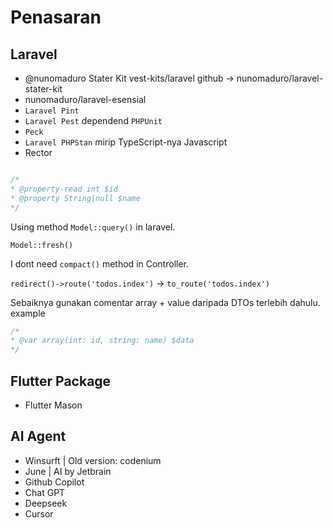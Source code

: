 # Penasaran

## Laravel

- @nunomaduro Stater Kit vest-kits/laravel github -> nunomaduro/laravel-stater-kit
- nunomaduro/laravel-esensial
- `Laravel Pint`
- `Laravel Pest` dependend `PHPUnit`
- `Peck`
- `Laravel PHPStan` mirip TypeScript-nya Javascript
- Rector

```php

/*
* @property-read int $id
* @property String|null $name
*/
```

Using method `Model::query()` in laravel.

`Model::fresh()`

I dont need `compact()` method in Controller.

`redirect()->route('todos.index')` -> `to_route('todos.index')`

Sebaiknya gunakan comentar array + value daripada DTOs terlebih dahulu.
example

```php
/*
* @var array(int: id, string: name) $data
*/
```

## Flutter Package

- Flutter Mason

## AI Agent

- Winsurft | Old version: codenium
- June | AI by Jetbrain
- Github Copilot
- Chat GPT
- Deepseek
- Cursor

